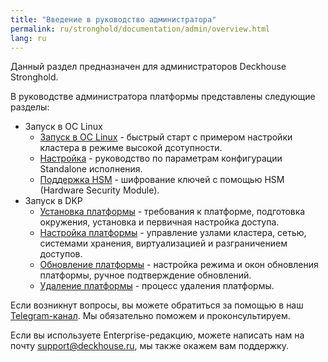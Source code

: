 ```yaml
---
title: "Введение в руководство администратора"
permalink: ru/stronghold/documentation/admin/overview.html
lang: ru
---
```


Данный раздел предназначен для администраторов Deckhouse Stronghold.

В руководстве администратора платформы представлены следующие разделы:

- Запуск в ОС Linux
  - [Запуск в ОС Linux](./standalone/installation.html) - быстрый старт с примером настройки кластера в режиме высокой дсотупности.
  - [Настройка](./standalone/configuration.html) - руководство по параметрам конфигурации Standalone исполнения.
  - [Поддержка HSM](./standalone/hsm.html) - шифрование ключей с помощью HSM (Hardware Security Module).
- Запуск в DKP
  - [Установка платформы](./install/requirements.html) - требования к платформе, подготовка окружения, установка и первичная настройка доступа.
  - [Настройка платформы](./platform-management/node-management/node-group.html) - управление узлами кластера, сетью, системами хранения, виртуализацией и разграничением доступов.
  - [Обновление платформы](./update/update.html) - настройка режима и окон обновления платформы, ручное подтверждение обновлений.
  - [Удаление платформы](./removing/removing.html) - процесс удаления платформы.

Если возникнут вопросы, вы можете обратиться за помощью в наш [Telegram-канал](https://t.me/deckhouse_ru). Мы обязательно поможем и проконсультируем.

Если вы используете Enterprise-редакцию, можете написать нам на почту&nbsp;<a href="mailto:support@deckhouse.ru">support@deckhouse.ru</a>, мы также окажем вам поддержку.
